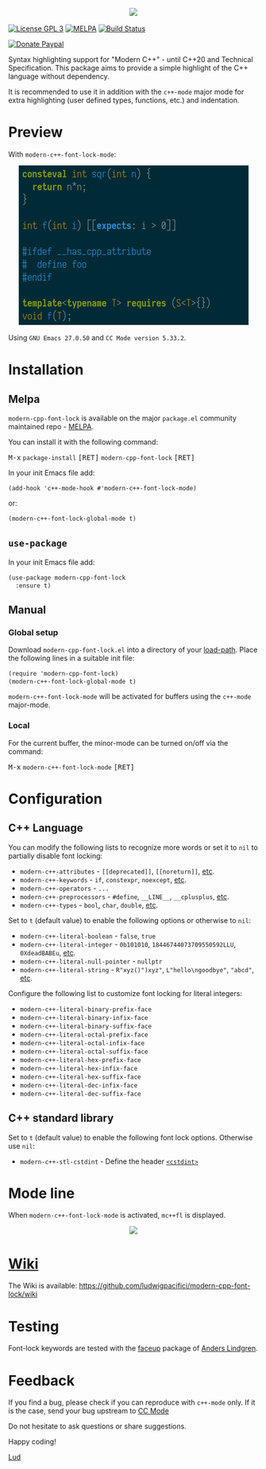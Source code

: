 <p align="center"><img src="https://raw.githubusercontent.com/ludwigpacifici/modern-cpp-font-lock/master/img/logo.png"/></p>

[![License GPL 3](https://img.shields.io/badge/license-GPL_3-green.svg)](http://www.gnu.org/licenses/gpl-3.0.txt)
[![MELPA](http://melpa.org/packages/modern-cpp-font-lock-badge.svg)](http://melpa.org/#/modern-cpp-font-lock)
[![Build Status](https://travis-ci.org/ludwigpacifici/modern-cpp-font-lock.svg?branch=master)](https://travis-ci.org/ludwigpacifici/modern-cpp-font-lock)

[![Donate Paypal](https://img.shields.io/badge/Donate-Paypal-lightgrey.svg)](https://www.paypal.me/ludwigpacifici)

Syntax highlighting support for "Modern C++" - until C++20 and Technical Specification. This package aims to provide a simple highlight of the C++ language without dependency.

It is recommended to use it in addition with the `c++-mode` major mode for extra highlighting (user defined types, functions, etc.) and indentation.

# Preview

With `modern-c++-font-lock-mode`:

<p align="center"><img src="https://raw.githubusercontent.com/ludwigpacifici/modern-cpp-font-lock/master/img/mc%2B%2Bfl-on.png" /></p>

Using `GNU Emacs 27.0.50` and `CC Mode version 5.33.2`.

# Installation

## Melpa

`modern-cpp-font-lock` is available on the major `package.el` community maintained repo - [MELPA](http://melpa.org).

You can install it with the following command:

<kbd>M-x</kbd> `package-install` <kbd>[RET]</kbd> `modern-cpp-font-lock` <kbd>[RET]</kbd>

In your init Emacs file add:

    (add-hook 'c++-mode-hook #'modern-c++-font-lock-mode)

or:

    (modern-c++-font-lock-global-mode t)

## `use-package`

In your init Emacs file add:

    (use-package modern-cpp-font-lock
      :ensure t)

## Manual

### Global setup

Download `modern-cpp-font-lock.el` into a directory of your [load-path][load-path]. Place the following lines in a suitable init file:

    (require 'modern-cpp-font-lock)
    (modern-c++-font-lock-global-mode t)

`modern-c++-font-lock-mode` will be activated for buffers using the `c++-mode` major-mode.

[load-path]: https://www.gnu.org/software/emacs/manual/html_node/emacs/Lisp-Libraries.html

### Local

For the current buffer, the minor-mode can be turned on/off via the command:

<kbd>M-x</kbd> `modern-c++-font-lock-mode` <kbd>[RET]</kbd>

# Configuration

## C++ Language

You can modify the following lists to recognize more words or set it to `nil` to partially disable font locking:

 * `modern-c++-attributes` - `[[deprecated]]`, `[[noreturn]]`, [etc](http://en.cppreference.com/w/cpp/language/attributes).
 * `modern-c++-keywords` - `if`, `constexpr`, `noexcept`, [etc](http://en.cppreference.com/w/cpp/keyword).
 * `modern-c++-operators` - `...`
 * `modern-c++-preprocessors` - `#define`, `__LINE__`, `__cplusplus`, [etc](http://en.cppreference.com/w/cpp/preprocessor).
 * `modern-c++-types` - `bool`, `char`, `double`, [etc](http://en.cppreference.com/w/cpp/language/type).

Set to `t` (default value) to enable the following options or otherwise to `nil`:

 * `modern-c++-literal-boolean` - `false`, `true`
 * `modern-c++-literal-integer` - `0b101010`, `18446744073709550592LLU`, `0XdeadBABEu`, [etc](http://en.cppreference.com/w/cpp/language/integer_literal).
 * `modern-c++-literal-null-pointer` - `nullptr`
 * `modern-c++-literal-string` - `R"xyz()")xyz"`, `L"hello\ngoodbye"`, `"abcd"`, [etc](http://en.cppreference.com/w/cpp/language/string_literal).

Configure the following list to customize font locking for literal integers:

 * `modern-c++-literal-binary-prefix-face`
 * `modern-c++-literal-binary-infix-face`
 * `modern-c++-literal-binary-suffix-face`
 * `modern-c++-literal-octal-prefix-face`
 * `modern-c++-literal-octal-infix-face`
 * `modern-c++-literal-octal-suffix-face`
 * `modern-c++-literal-hex-prefix-face`
 * `modern-c++-literal-hex-infix-face`
 * `modern-c++-literal-hex-suffix-face`
 * `modern-c++-literal-dec-infix-face`
 * `modern-c++-literal-dec-suffix-face`

## C++ standard library

Set to `t` (default value) to enable the following font lock options. Otherwise use `nil`:

 * `modern-c++-stl-cstdint` - Define the header [`<cstdint>`](http://en.cppreference.com/w/cpp/header/cstdint)

# Mode line

When `modern-c++-font-lock-mode` is activated, `mc++fl` is displayed.

<p align="center"><img src="https://raw.githubusercontent.com/ludwigpacifici/modern-cpp-font-lock/master/img/mode-line.png" width="640" /></p>

# [Wiki](https://github.com/ludwigpacifici/modern-cpp-font-lock/wiki)

The Wiki is available: https://github.com/ludwigpacifici/modern-cpp-font-lock/wiki

# Testing

Font-lock keywords are tested with the [faceup](https://github.com/Lindydancer/faceup) package of [Anders Lindgren](https://github.com/Lindydancer).

# Feedback

If you find a bug, please check if you can reproduce with `c++-mode` only. If it is the case, send your bug upstream to [CC Mode](http://cc-mode.sourceforge.net/)

Do not hesitate to ask questions or share suggestions.

Happy coding!

[Lud](https://lud.cc)
